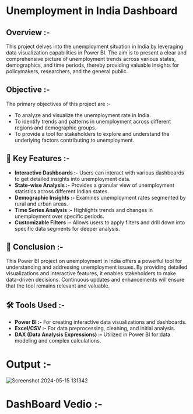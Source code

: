 # Unemployment in India Dashboard

## **Overview :-**

This project delves into the unemployment situation in India by leveraging data visualization capabilities in Power BI. The aim is to present a clear and comprehensive picture of unemployment trends across various states, demographics, and time periods, thereby providing valuable insights for policymakers, researchers, and the general public.

## **Objective :-**

The primary objectives of this project are :-
- To analyze and visualize the unemployment rate in India.
- To identify trends and patterns in unemployment across different regions and demographic groups.
- To provide a tool for stakeholders to explore and understand the underlying factors contributing to unemployment.

## 📌 Key Features :-

- **Interactive Dashboards :-** Users can interact with various dashboards to get detailed insights into unemployment data.
- **State-wise Analysis :-** Provides a granular view of unemployment statistics across different Indian states.
- **Demographic Insights :-** Examines unemployment rates segmented by rural and urban areas.
- **Time Series Analysis :-** Highlights trends and changes in unemployment over specific periods.
- **Customizable Filters :-** Allows users to apply filters and drill down into specific data segments for deeper analysis.

## 📌 Conclusion :-

This Power BI project on unemployment in India offers a powerful tool for understanding and addressing unemployment issues. By providing detailed visualizations and interactive features, it enables stakeholders to make data-driven decisions. Continuous updates and enhancements will ensure that the tool remains relevant and valuable.

## 🛠️ Tools Used :-

- **Power BI :-** For creating interactive data visualizations and dashboards.
- **Excel/CSV :-** For data preprocessing, cleaning, and initial analysis.
- **DAX (Data Analysis Expressions) :-** Utilized in Power BI for data modeling and complex calculations.

# Output :-
![Screenshot 2024-05-15 131342](https://github.com/MyProjects-5/Unemployment-In-India/assets/140932670/b921fed7-6f6f-41b4-a98e-90e8496a3497)

# DashBoard Vedio :-
